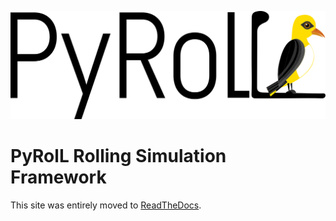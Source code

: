 ![PyRolL Banner](img/pyroll_banner.svg)

# PyRolL Rolling Simulation Framework

This site was entirely moved to [ReadTheDocs](https://pyroll.readthedocs.io).